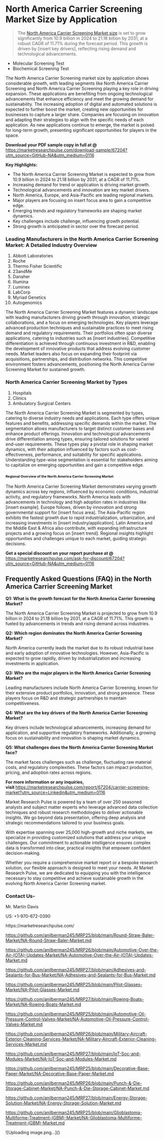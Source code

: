 <h1>North America Carrier Screening Market&nbsp;Size by Application</h1><blockquote><p>The <a href="https://marketresearchpulse.com/download-sample/67204?utm_source=GitHub-NA&amp;utm_medium=0116">North America Carrier Screening Market size</a> is set to grow significantly from 10.9 billion in 2024 to 21.18 billion by 2031, at a robust CAGR of 11.71% during the forecast period. This growth is driven by [insert key drivers], reflecting rising demand and technological advancements.</p></blockquote><ul><li>Molecular Screening Test<li> Biochemical Screening Test</li></ul><p>The North America Carrier Screening market size by application shows considerable growth, with leading segments like North America Carrier Screening and North America Carrier Screening playing a key role in driving expansion. These applications are benefiting from ongoing technological advancements that enhance efficiency and meet the growing demand for sustainability. The increasing adoption of digital and automated solutions is expected to further boost the market, creating new opportunities for businesses to capture a larger share. Companies are focusing on innovation and adapting their strategies to align with the specific needs of each application. As new applications continue to emerge, the market is poised for long-term growth, presenting significant opportunities for players in the space.</p><p><strong>Download your PDF sample copy in full at @ </strong><a href="https://marketresearchpulse.com/download-sample/67204?utm_source=GitHub-NA&amp;utm_medium=0116">https://marketresearchpulse.com/download-sample/67204?utm_source=GitHub-NA&amp;utm_medium=0116</a></p><p><strong>Key Highlights: </strong></p><ul><li>The North America Carrier Screening Market is expected to grow from 10.9 billion in 2024 to 21.18 billion by 2031, at a CAGR of 11.71%.</li><li>Increasing demand for trend or application is driving market growth.</li><li>Technological advancements and innovation are key market drivers.</li><li>North America, Europe, and Asia-Pacific are leading regional markets.</li><li>Major players are focusing on insert focus area to gain a competitive edge.</li><li>Emerging trends and regulatory frameworks are shaping market dynamics.</li><li>Key challenges include challenge, influencing growth potential.</li><li>Strong growth is anticipated in sector over the forecast period.</li></ul><h3>Leading Manufacturers in the North America Carrier Screening Market: A Detailed Industry Overview</h3><ol><li>Abbott Laboratories</li><li>Roche</li><li>Thermo Fisher Scientific</li><li>23andMe</li><li>Danaher</li><li>Illumina</li><li>Luminex</li><li>LabCorp</li><li>Myriad Genetics</li><li>Autogenomics</li></ol><div class="flex max-w-full flex-col flex-grow"><div class="min-h-8 text-message flex w-full flex-col items-end gap-2 whitespace-normal break-words [.text-message+&amp;]:mt-5" dir="auto" data-message-author-role="assistant" data-message-id="fd8432e4-4910-450d-b182-61b7bfb0a01f" data-message-model-slug="gpt-4o"><div class="flex w-full flex-col gap-1 empty:hidden first:pt-[3px]"><div class="markdown prose w-full break-words dark:prose-invert light"><p>The North America Carrier Screening Market features a dynamic landscape with leading manufacturers driving growth through innovation, strategic collaborations, and a focus on emerging technologies. Key players leverage advanced production techniques and sustainable practices to meet rising demand and regulatory requirements. Their portfolios often span diverse applications, catering to industries such as [insert industries]. Competitive differentiation is achieved through continuous investment in R&amp;D, enabling the development of innovative products that address evolving customer needs. Market leaders also focus on expanding their footprint via acquisitions, partnerships, and distribution networks. This competitive environment fosters advancements, positioning the North America Carrier Screening Market for sustained growth.</p></div></div></div></div><h3>North America Carrier Screening Market by Types</h3><ol><li>Hospitals<li> Clinics<li> Ambulatory Surgical Centers</li></ol><div class="flex max-w-full flex-col flex-grow"><div class="min-h-8 text-message flex w-full flex-col items-end gap-2 whitespace-normal break-words [.text-message+&amp;]:mt-5" dir="auto" data-message-author-role="assistant" data-message-id="084470be-0bb7-4664-bddf-5156b4f41249" data-message-model-slug="gpt-4o-mini"><div class="flex w-full flex-col gap-1 empty:hidden first:pt-[3px]"><div class="markdown prose w-full break-words dark:prose-invert light"><p>The North America Carrier Screening Market is segmented by types, catering to diverse industry needs and applications. Each type offers unique features and benefits, addressing specific demands within the market. The segmentation allows manufacturers to target distinct customer bases and enhance product offerings. Innovation and technological advancements drive differentiation among types, ensuring tailored solutions for varied end-user requirements. These types play a pivotal role in shaping market dynamics, with their adoption influenced by factors such as cost-effectiveness, performance, and suitability for specific applications. Understanding type-wise segmentation is essential for stakeholders aiming to capitalize on emerging opportunities and gain a competitive edge.</p></div></div></div></div><h3><span style="font-size: 11px;">Regional Overview of the North America Carrier Screening Market</span></h3><div class="flex max-w-full flex-col flex-grow"><div class="min-h-8 text-message flex w-full flex-col items-end gap-2 whitespace-normal break-words [.text-message+&amp;]:mt-5" dir="auto" data-message-author-role="assistant" data-message-id="e9038762-ce64-4e30-91c9-9bd413514231" data-message-model-slug="gpt-4o-mini"><div class="flex w-full flex-col gap-1 empty:hidden first:pt-[3px]"><div class="markdown prose w-full break-words dark:prose-invert light"><p>The North America Carrier Screening Market demonstrates varying growth dynamics across key regions, influenced by economic conditions, industrial activity, and regulatory frameworks. North America leads with advancements in technology and high adoption rates in industries like [insert example]. Europe follows, driven by innovation and strong governmental support for [insert focus area]. The Asia-Pacific region exhibits the fastest growth due to rapid industrialization, urbanization, and increasing investments in [insert industry/application]. Latin America and the Middle East &amp; Africa also contribute, with expanding infrastructure projects and a growing focus on [insert trend]. Regional insights highlight opportunities and challenges unique to each market, guiding strategic decisions.</p></div></div></div></div><p><strong>Get a special discount on your report purchase at @ </strong><a href="https://marketresearchpulse.com/ask-for-discount/67204?utm_source=GitHub-NA&amp;utm_medium=0116">https://marketresearchpulse.com/ask-for-discount/67204?utm_source=GitHub-NA&amp;utm_medium=0116</a></p><h2>Frequently Asked Questions (FAQ) in the North America Carrier Screening Market</h2><p><strong>Q1: What is the growth forecast for the North America Carrier Screening Market?</strong></p><p>The North America Carrier Screening Market is projected to grow from 10.9 billion in 2024 to 21.18 billion by 2031, at a CAGR of 11.71%. This growth is fueled by advancements in trends and rising demand across industries.</p><p><strong>Q2: Which region dominates the North America Carrier Screening Market?</strong></p><p>North America currently leads the market due to its robust industrial base and early adoption of innovative technologies. However, Asia-Pacific is expected to grow rapidly, driven by industrialization and increasing investments in application.</p><p><strong>Q3: Who are the major players in the North America Carrier Screening Market?</strong></p><p>Leading manufacturers include North America Carrier Screening, known for their extensive product portfolios, innovation, and strong presence. These players focus on R&amp;D and strategic partnerships to maintain competitiveness.</p><p><strong>Q4: What are the key drivers of the North America Carrier Screening Market?</strong></p><p>Key drivers include technological advancements, increasing demand for application, and supportive regulatory frameworks. Additionally, a growing focus on sustainability and innovation is shaping market dynamics.</p><p><strong>Q5: What challenges does the North America Carrier Screening Market face?</strong></p><p>The market faces challenges such as challenge, fluctuating raw material costs, and regulatory complexities. These factors can impact production, pricing, and adoption rates across regions.</p><p><strong>For more information or any inquiries, visit&nbsp;</strong><a href="https://marketresearchpulse.com/report/67204/carrier-screening-market?utm_source=Linkedin&utm_medium=0116">https://marketresearchpulse.com/report/67204/carrier-screening-market?utm_source=Linkedin&utm_medium=0116</a></p><p>Market Research Pulse is powered by a team of over 250 seasoned analysts and subject matter experts who leverage advanced data collection techniques and robust research methodologies to deliver actionable insights. We go beyond data presentation, offering deep analysis and strategic recommendations tailored to your business goals.</p><p>With expertise spanning over 25,000 high-growth and niche markets, we specialize in providing customized solutions that address your unique challenges. Our commitment to actionable intelligence ensures complex data is transformed into clear, practical insights that empower confident decision-making.</p><p>Whether you require a comprehensive market report or a bespoke research solution, our flexible approach is designed to meet your needs. At Market Research Pulse, we are dedicated to equipping you with the intelligence necessary to stay competitive and achieve sustainable growth in the evolving North America Carrier Screening market.</p><h3><strong>Contact Us-</strong></h3><p>Mr. Martin Davis</p><p>US: +1-970-672-0390</p><p>https://marketresearchpulse.com/</p><p><a href="https://github.com/anilberman245/MRP25/blob/main/Round-Straw-Baler-Market/NA-Round-Straw-Baler-Market.md">https://github.com/anilberman245/MRP25/blob/main/Round-Straw-Baler-Market/NA-Round-Straw-Baler-Market.md</a></p><p><a href="https://github.com/anilberman245/MRP26/blob/main/Automotive-Over-the-Air-(OTA)-Updates-Market/NA-Automotive-Over-the-Air-(OTA)-Updates-Market.md">https://github.com/anilberman245/MRP26/blob/main/Automotive-Over-the-Air-(OTA)-Updates-Market/NA-Automotive-Over-the-Air-(OTA)-Updates-Market.md</a></p><p><a href="https://github.com/anilberman245/MRP27/blob/main/Adhesives-and-Sealants-for-Bus-Market/NA-Adhesives-and-Sealants-for-Bus-Market.md">https://github.com/anilberman245/MRP27/blob/main/Adhesives-and-Sealants-for-Bus-Market/NA-Adhesives-and-Sealants-for-Bus-Market.md</a></p><p><a href="https://github.com/anilberman245/MRP25/blob/main/Pilot-Glasses-Market/NA-Pilot-Glasses-Market.md">https://github.com/anilberman245/MRP25/blob/main/Pilot-Glasses-Market/NA-Pilot-Glasses-Market.md</a></p><p><a href="https://github.com/anilberman245/MRP27/blob/main/Rowing-Boats-Market/NA-Rowing-Boats-Market.md">https://github.com/anilberman245/MRP27/blob/main/Rowing-Boats-Market/NA-Rowing-Boats-Market.md</a></p><p><a href="https://github.com/anilberman245/MRP25/blob/main/Automotive-Oil-Pressure-Control-Valves-Market/NA-Automotive-Oil-Pressure-Control-Valves-Market.md">https://github.com/anilberman245/MRP25/blob/main/Automotive-Oil-Pressure-Control-Valves-Market/NA-Automotive-Oil-Pressure-Control-Valves-Market.md</a></p><p><a href="https://github.com/anilberman245/MRP26/blob/main/Military-Aircraft-Exterior-Cleaning-Services-Market/NA-Military-Aircraft-Exterior-Cleaning-Services-Market.md">https://github.com/anilberman245/MRP26/blob/main/Military-Aircraft-Exterior-Cleaning-Services-Market/NA-Military-Aircraft-Exterior-Cleaning-Services-Market.md</a></p><p><a href="https://github.com/anilberman245/MRP27/blob/main/IoT-Soc-and-Modules-Market/NA-IoT-Soc-and-Modules-Market.md">https://github.com/anilberman245/MRP27/blob/main/IoT-Soc-and-Modules-Market/NA-IoT-Soc-and-Modules-Market.md</a></p><p><a href="https://github.com/anilberman245/MRP25/blob/main/Decorative-Base-Paper-Market/NA-Decorative-Base-Paper-Market.md">https://github.com/anilberman245/MRP25/blob/main/Decorative-Base-Paper-Market/NA-Decorative-Base-Paper-Market.md</a></p><p><a href="https://github.com/anilberman245/MRP26/blob/main/Punch-&-Die-Storage-Cabinet-Market/NA-Punch-&-Die-Storage-Cabinet-Market.md">https://github.com/anilberman245/MRP26/blob/main/Punch-&-Die-Storage-Cabinet-Market/NA-Punch-&-Die-Storage-Cabinet-Market.md</a></p><p><a href="https://github.com/anilberman245/MRP27/blob/main/Energy-Storage-Solution-Market/NA-Energy-Storage-Solution-Market.md">https://github.com/anilberman245/MRP27/blob/main/Energy-Storage-Solution-Market/NA-Energy-Storage-Solution-Market.md</a></p><p><a href="https://github.com/anilberman245/MRP25/blob/main/Glioblastoma-Multiforme-Treatment-(GBM)-Market/NA-Glioblastoma-Multiforme-Treatment-(GBM)-Market.md">https://github.com/anilberman245/MRP25/blob/main/Glioblastoma-Multiforme-Treatment-(GBM)-Market/NA-Glioblastoma-Multiforme-Treatment-(GBM)-Market.md</a></p>
![Uploading image.png…]()
